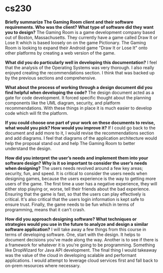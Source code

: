# cs230
<b>Briefly summarize The Gaming Room client and their software requirements. Who was the client? What type of software did they want you to design?</b>
The Gaming Room is a game development company based out of Boston, Massachusetts.  They currently have a game called Draw It or Lose It which is based loosely on on the game Pictionary.  The Gaming Room is looking to expand their Android game "Draw It or Lose It" onto other platforms by creating a web version of the game.

<b>What did you do particularly well in developing this documentation?</b>
I feel that the analysis of the Operating Systems was very thorough.   I also really enjoyed creating the recommendations section.   I think that was backed up by the previous sections and comprehensive.

<b>What about the process of working through a design document did you find helpful when developing the code?</b>
The design document acted as a gate for code development.  It forced specific thought about the planning components like the UML diagram, security, and platform recommendations.   With these things in place it is much easier to develop code which will fit the platform.

<b>If you could choose one part of your work on these documents to revise, what would you pick? How would you improve it?</b>
If I could go back to the document and add more to it, I would revise the recommendations section and add diagrams.   I feel that diagrams of the application architecture would help the proposal stand out and help The Gaming Room to better understand the design.

<b>How did you interpret the user’s needs and implement them into your software design? Why is it so important to consider the user’s needs when designing?</b>
The users needs revolved around a few key areas; security, fun, and speed.  It is critical to consider the users needs when designing games, because the users experience is the way to getting more users of the game.   The first time a user has a negative experience, they will either stop playing or, worse, tell their friends about the bad experience.   Ensuring that the game is fast, so that the users can play effectively is critical.   It's also critical that the users login information is kept safe to ensure trust.   Finally, the game needs to be fun which in terms of programming, means that it can't crash.


<b>How did you approach designing software? What techniques or strategies would you use in the future to analyze and design a similar software application?</b>
I will take away a few things from this course in terms of developing software.   One, start with the design.   It helps to document decisions you've made along the way.   Another is to see if there is a framework for whatever it is you're going to be programming.   Something like DropWizard for Java API development.   The final thing I would takeaway was the value of the cloud in developing scalable and performant applications.   I would attempt to leverage cloud services first and fall back to on-prem resources where necessary.


